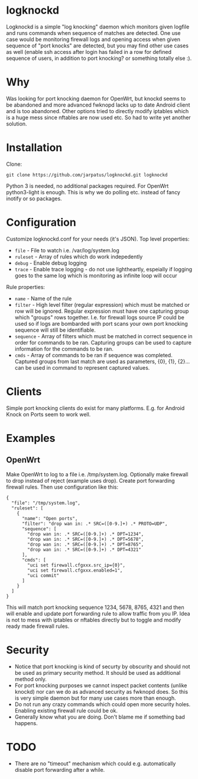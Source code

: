# logknockd
Logknockd is a simple "log knocking" daemon which monitors given logfile and runs commands when sequence of matches are detected. One use case would be monitoring firewall logs and opening access when given sequence of "port knocks" are detected, but you may find other use cases as well (enable ssh access after login has failed in a row for defined sequence of users, in addition to port knocking? or something totally else :).

# Why 
Was looking for port knocking daemon for OpenWrt, but knockd seems to be abandoned and more advanced fwknopd lacks up to date Android client and is too abandoned. Other options tried to directly modify iptables which is a huge mess since nftables are now used etc. So had to write yet another solution.

# Installation
Clone:
```
git clone https://github.com/jarpatus/logknockd.git logknockd
```

Python 3 is needed, no additional packages required. For OpenWrt python3-light is enough. This is why we do polling etc. instead of fancy inotify or so packages.

# Configuration
Customize logknockd.conf for your needs (it's JSON). Top level properties:
* ```file``` - File to watch i.e. /var/log/system.log
* ```ruleset``` - Array of rules which do work indepedently
* ```debug``` - Enable debug logging
* ```trace``` - Enable trace logging - do not use lightheartly, espeially if logging goes to the same log which is monitoring as infinite loop will occur

Rule properties:
* ```name``` - Name of the rule
* ```filter``` - High level filter (regular expression) which must be matched or row will be ignored. Regular expression must have one capturing group which "groups" rows together. I.e. for firewall logs source IP could be used so if logs are bombarded with port scans your own port knocking sequence will still be identifiable.
* ```sequence``` - Array of filters which must be matched in correct sequence in order for commands to be ran. Capturing groups can be used to capture information for the commands to be ran.
* ```cmds``` - Array of commands to be ran if sequence was completed. Captured groups from last match are used as parameters, {0}, {1}, {2}... can be used in command to represent captured values.

# Clients
Simple port knocking clients do exist for many platforms. E.g. for Android Knock on Ports seem to work well.

# Examples

## OpenWrt
Make OpenWrt to log to a file i.e. /tmp/system.log. Optionally make firewall to drop instead of reject (example uses drop). Create port forwarding firewall rules. Then use configuration like this:
```
{
  "file": "/tmp/system.log",
  "ruleset": [
    {
      "name": "Open ports",
      "filter": "drop wan in: .* SRC=([0-9.]+) .* PROTO=UDP",
      "sequence": [
        "drop wan in: .* SRC=([0-9.]+) .* DPT=1234",
        "drop wan in: .* SRC=([0-9.]+) .* DPT=5678",
        "drop wan in: .* SRC=([0-9.]+) .* DPT=8765",
        "drop wan in: .* SRC=([0-9.]+) .* DPT=4321"
      ],
      "cmds": [
        "uci set firewall.cfgxxx.src_ip={0}",
        "uci set firewall.cfgxxx.enabled=1",
        "uci commit"
      ]
    }
  ]
}
```

This will match port knocking sequence 1234, 5678, 8765, 4321 and then will enable and update port forwarding rule to allow traffic from you IP. Idea is not to mess with iptables or nftables directly but to toggle and modify ready made firewall rules.

# Security
* Notice that port knocking is kind of securty by obscurity and should not be used as primary security method. It should be used as additional method only.
* For port knocking purposes we cannot inspect packet contents (unlike knockd) nor can we do as advanced security as fwknopd does. So this is very simple daemon but for many use cases more than enough.
* Do not run any crazy commands which could open more security holes. Enabling existing firewall rule could be ok.
* Generally know what you are doing. Don't blame me if something bad happens.

# TODO
* There are no "timeout" mechanism which could e.g. automatically disable port forwarding after a while. 
